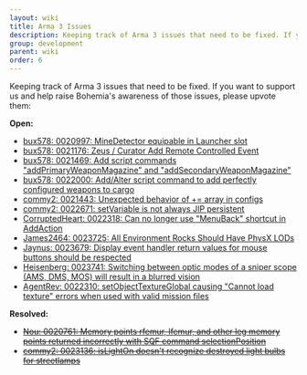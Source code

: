 ```yaml
---
layout: wiki
title: Arma 3 Issues
description: Keeping track of Arma 3 issues that need to be fixed. If you want to support us and help raise Bohemia's awareness of those issues, please upvote them. 
group: development
parent: wiki
order: 6
---
```



Keeping track of Arma 3 issues that need to be fixed. If you want to support us and help raise Bohemia's awareness of those issues, please upvote them:

**Open:**

* [bux578: 0020997: MineDetector equipable in Launcher slot](http://feedback.arma3.com/view.php?id=20997)
* [bux578: 0021176: Zeus / Curator Add Remote Controlled Event](http://feedback.arma3.com/view.php?id=21176)
* [bux578: 0021469: Add script commands "addPrimaryWeaponMagazine" and "addSecondaryWeaponMagazine"](http://feedback.arma3.com/view.php?id=21469)
* [bux578: 0022000: Add/Alter script command to add perfectly configured weapons to cargo](http://feedback.arma3.com/view.php?id=22000)
* [commy2: 0021443: Unexpected behavior of += array in configs](http://feedback.arma3.com/view.php?id=21443)
* [commy2: 0022671: setVariable is not always JIP persistent](http://feedback.arma3.com/view.php?id=22671)
* [CorruptedHeart: 0022318: Can no longer use "MenuBack" shortcut in AddAction](http://feedback.arma3.com/view.php?id=22318)
* [James2464: 0023725: All Environment Rocks Should Have PhysX LODs](http://feedback.arma3.com/view.php?id=23725)
* [Jaynus: 0023679: Display event handler return values for mouse buttons should be respected](http://feedback.arma3.com/view.php?id=23679)
* [Heisenberg: 0023741: Switching between optic modes of a sniper scope (AMS, DMS, MOS) will result in a blurred vision](http://feedback.arma3.com/view.php?id=23741)
* [AgentRev: 0022310: setObjectTextureGlobal causing "Cannot load texture" errors when used with valid mission files](http://feedback.arma3.com/view.php?id=22310)

**Resolved:**

* <del>[Nou: 0020761: Memory points rfemur, lfemur, and other leg memory points returned incorrectly with SQF command selectionPosition](http://feedback.arma3.com/view.php?id=20761)</del>
* <del>[commy2: 0023136: isLightOn doesn't recognize destroyed light bulbs for streetlamps](http://feedback.arma3.com/view.php?id=23136)</del>
